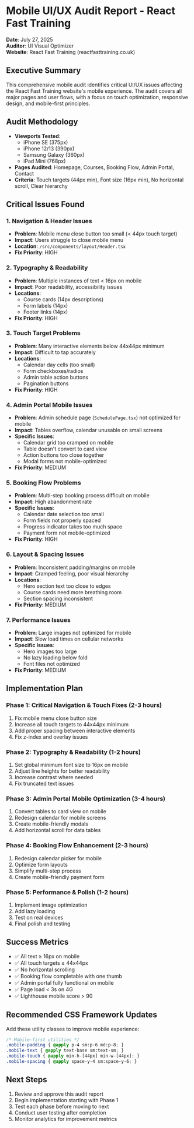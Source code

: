 # Mobile UI/UX Audit Report - React Fast Training

**Date**: July 27, 2025  
**Auditor**: UI Visual Optimizer  
**Website**: React Fast Training (reactfasttraining.co.uk)

## Executive Summary

This comprehensive mobile audit identifies critical UI/UX issues affecting the React Fast Training website's mobile experience. The audit covers all major pages and user flows, with a focus on touch optimization, responsive design, and mobile-first principles.

## Audit Methodology

- **Viewports Tested**: 
  - iPhone SE (375px)
  - iPhone 12/13 (390px)
  - Samsung Galaxy (360px)
  - iPad Mini (768px)
- **Pages Audited**: Homepage, Courses, Booking Flow, Admin Portal, Contact
- **Criteria**: Touch targets (44px min), Font size (16px min), No horizontal scroll, Clear hierarchy

## Critical Issues Found

### 1. Navigation & Header Issues
- **Problem**: Mobile menu close button too small (< 44px touch target)
- **Impact**: Users struggle to close mobile menu
- **Location**: `/src/components/layout/Header.tsx`
- **Fix Priority**: HIGH

### 2. Typography & Readability
- **Problem**: Multiple instances of text < 16px on mobile
- **Impact**: Poor readability, accessibility issues
- **Locations**: 
  - Course cards (14px descriptions)
  - Form labels (14px)
  - Footer links (14px)
- **Fix Priority**: HIGH

### 3. Touch Target Problems
- **Problem**: Many interactive elements below 44x44px minimum
- **Impact**: Difficult to tap accurately
- **Locations**:
  - Calendar day cells (too small)
  - Form checkboxes/radios
  - Admin table action buttons
  - Pagination buttons
- **Fix Priority**: HIGH

### 4. Admin Portal Mobile Issues
- **Problem**: Admin schedule page (`SchedulePage.tsx`) not optimized for mobile
- **Impact**: Tables overflow, calendar unusable on small screens
- **Specific Issues**:
  - Calendar grid too cramped on mobile
  - Table doesn't convert to card view
  - Action buttons too close together
  - Modal forms not mobile-optimized
- **Fix Priority**: MEDIUM

### 5. Booking Flow Problems
- **Problem**: Multi-step booking process difficult on mobile
- **Impact**: High abandonment rate
- **Specific Issues**:
  - Calendar date selection too small
  - Form fields not properly spaced
  - Progress indicator takes too much space
  - Payment form not mobile-optimized
- **Fix Priority**: HIGH

### 6. Layout & Spacing Issues
- **Problem**: Inconsistent padding/margins on mobile
- **Impact**: Cramped feeling, poor visual hierarchy
- **Locations**:
  - Hero section text too close to edges
  - Course cards need more breathing room
  - Section spacing inconsistent
- **Fix Priority**: MEDIUM

### 7. Performance Issues
- **Problem**: Large images not optimized for mobile
- **Impact**: Slow load times on cellular networks
- **Specific Issues**:
  - Hero images too large
  - No lazy loading below fold
  - Font files not optimized
- **Fix Priority**: MEDIUM

## Implementation Plan

### Phase 1: Critical Navigation & Touch Fixes (2-3 hours)
1. Fix mobile menu close button size
2. Increase all touch targets to 44x44px minimum
3. Add proper spacing between interactive elements
4. Fix z-index and overlay issues

### Phase 2: Typography & Readability (1-2 hours)
1. Set global minimum font size to 16px on mobile
2. Adjust line heights for better readability
3. Increase contrast where needed
4. Fix truncated text issues

### Phase 3: Admin Portal Mobile Optimization (3-4 hours)
1. Convert tables to card view on mobile
2. Redesign calendar for mobile screens
3. Create mobile-friendly modals
4. Add horizontal scroll for data tables

### Phase 4: Booking Flow Enhancement (2-3 hours)
1. Redesign calendar picker for mobile
2. Optimize form layouts
3. Simplify multi-step process
4. Create mobile-friendly payment form

### Phase 5: Performance & Polish (1-2 hours)
1. Implement image optimization
2. Add lazy loading
3. Test on real devices
4. Final polish and testing

## Success Metrics

- ✅ All text ≥ 16px on mobile
- ✅ All touch targets ≥ 44x44px
- ✅ No horizontal scrolling
- ✅ Booking flow completable with one thumb
- ✅ Admin portal fully functional on mobile
- ✅ Page load < 3s on 4G
- ✅ Lighthouse mobile score > 90

## Recommended CSS Framework Updates

Add these utility classes to improve mobile experience:

```css
/* Mobile-first utilities */
.mobile-padding { @apply p-4 sm:p-6 md:p-8; }
.mobile-text { @apply text-base sm:text-sm; }
.mobile-touch { @apply min-h-[44px] min-w-[44px]; }
.mobile-spacing { @apply space-y-4 sm:space-y-6; }
```

## Next Steps

1. Review and approve this audit report
2. Begin implementation starting with Phase 1
3. Test each phase before moving to next
4. Conduct user testing after completion
5. Monitor analytics for improvement metrics